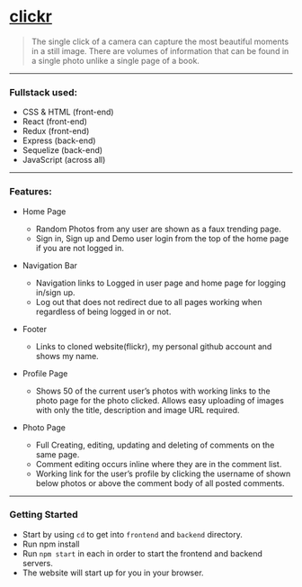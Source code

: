 # [clickr](https://click-r.herokuapp.com/)
>The single click of a camera can capture the most beautiful moments in a still image. There are volumes of information that can be found in a single photo unlike a single page of a book.
---
### Fullstack used:
* CSS & HTML (front-end)
* React (front-end)
* Redux (front-end)
* Express (back-end)
* Sequelize (back-end)
* JavaScript (across all)
---
### Features:
* Home Page
    * Random Photos from any user are shown as a faux trending page.
    * Sign in, Sign up and Demo user login from the top of the home page if you are not logged in.
* Navigation Bar
    * Navigation links to Logged in user page and home page for logging in/sign up.
    * Log out that does not redirect due to all pages working when regardless of being logged in or not.
* Footer
    * Links to cloned website(flickr), my personal github account and shows my name.

* Profile Page
    * Shows 50 of the current user’s photos with working links to the photo page for the photo clicked.
    Allows easy uploading of images with only the title, description and image URL required.
* Photo Page
    * Full Creating, editing, updating and deleting of comments on the same page.
    * Comment editing occurs inline where they are in the comment list.
    * Working link for the user’s profile by clicking the username of shown below photos or above the comment body of all posted comments.
---
### Getting Started
* Start by using `cd` to get into `frontend` and `backend` directory.
* Run npm install
* Run `npm start` in each in order to start the frontend and backend servers.
* The website will start up for you in your browser.
